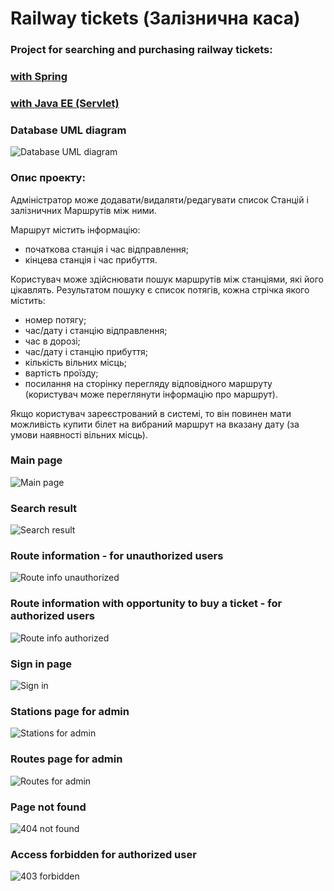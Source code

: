 # Railway tickets (Залізнична каса)

### Project for searching and purchasing railway tickets:


### [with Spring](https://github.com/YuliiaLysak/railway-tickets/tree/main/railway-tickets-spring)


### [with Java EE (Servlet)](https://github.com/YuliiaLysak/railway-tickets/tree/main/railway-tickets-servlet)

### Database UML diagram
![Database UML diagram](https://github.com/YuliiaLysak/railway-tickets/blob/main/DATABASE:railwaytickets.png?raw=true)


### Опис проекту:
Адміністратор може додавати/видаляти/редагувати список Станцій і залізничних Маршрутів між ними.

Маршрут містить інформацію:
- початкова станція і час відправлення;
- кінцева станція і час прибуття.

Користувач може здійснювати пошук маршрутів між станціями, які його цікавлять.
Результатом пошуку є список потягів, кожна стрічка якого містить:
- номер потягу;
- час/дату і станцію відправлення;
- час в дорозі;
- час/дату і станцію прибуття;
- кількість вільних місць;
- вартість проїзду;
- посилання на сторінку перегляду відповідного маршруту (користувач може переглянути інформацію про маршрут).

Якщо користувач зареєстрований в системі, то він повинен мати можливість купити білет на вибраний маршрут на вказану дату (за умови наявності вільних місць).

### Main page
![Main page](https://github.com/YuliiaLysak/railway-tickets/blob/main/doc/main-page-unauthorized.png?raw=true)

### Search result
![Search result](https://github.com/YuliiaLysak/railway-tickets/blob/main/doc/search-result.png?raw=true)

### Route information - for unauthorized users
![Route info unauthorized](https://github.com/YuliiaLysak/railway-tickets/blob/main/doc/route-info-unauth.png?raw=true)

### Route information with opportunity to buy a ticket - for authorized users
![Route info authorized](https://github.com/YuliiaLysak/railway-tickets/blob/main/doc/buying-ticket.png?raw=true)

### Sign in page
![Sign in](https://github.com/YuliiaLysak/railway-tickets/blob/main/doc/sign-in.png?raw=true)

### Stations page for admin
![Stations for admin](https://github.com/YuliiaLysak/railway-tickets/blob/main/doc/admin-stations-page.png?raw=true)

### Routes page for admin
![Routes for admin](https://github.com/YuliiaLysak/railway-tickets/blob/main/doc/admin-routes-page.png?raw=true)

### Page not found
![404 not found](https://github.com/YuliiaLysak/railway-tickets/blob/main/doc/404-not-found-error-page.png?raw=true)

### Access forbidden for authorized user
![403 forbidden](https://github.com/YuliiaLysak/railway-tickets/blob/main/doc/403-forbidden-error-page.png?raw=true)
